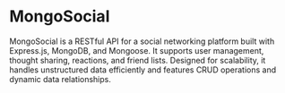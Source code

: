 # MongoSocial
MongoSocial is a RESTful API for a social networking platform built with Express.js, MongoDB, and Mongoose. It supports user management, thought sharing, reactions, and friend lists. Designed for scalability, it handles unstructured data efficiently and features CRUD operations and dynamic data relationships.
